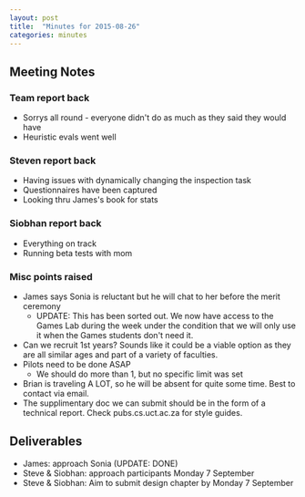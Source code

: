 ```yaml
---
layout: post
title:  "Minutes for 2015-08-26"
categories: minutes
---
```


## Meeting Notes

### Team report back

- Sorrys all round - everyone didn't do as much as they said they would have
- Heuristic evals went well

### Steven report back

- Having issues with dynamically changing the inspection task
- Questionnaires have been captured
- Looking thru James's book for stats

### Siobhan report back

- Everything on track
- Running beta tests with mom

### Misc points raised

- James says Sonia is reluctant but he will chat to her before the merit ceremony
  - UPDATE: This has been sorted out. We now have access to the Games Lab during the week under the condition that we will only use it when the Games students don't need it.
- Can we recruit 1st years? Sounds like it could be a viable option as they are all similar ages and part of a variety of faculties.
- Pilots need to be done ASAP
  - We should do more than 1, but no specific limit was set
- Brian is traveling A LOT, so he will be absent for quite some time. Best to contact via email.
- The supplimentary doc we can submit should be in the form of a technical report. Check pubs.cs.uct.ac.za for style guides.


## Deliverables

- James: approach Sonia (UPDATE: DONE)
- Steve & Siobhan: approach participants Monday 7 September
- Steve & Siobhan: Aim to submit design chapter by Monday 7 September
